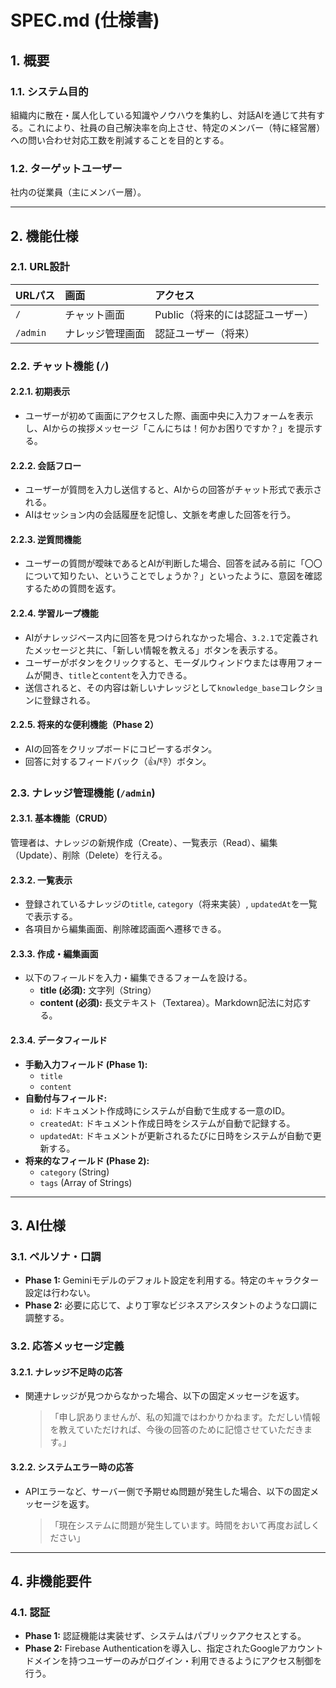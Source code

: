 # SPEC.md (仕様書)

## 1. 概要

### 1.1. システム目的
組織内に散在・属人化している知識やノウハウを集約し、対話AIを通じて共有する。これにより、社員の自己解決率を向上させ、特定のメンバー（特に経営層）への問い合わせ対応工数を削減することを目的とする。

### 1.2. ターゲットユーザー
社内の従業員（主にメンバー層）。

---

## 2. 機能仕様

### 2.1. URL設計

| URLパス | 画面 | アクセス |
| :--- | :--- | :--- |
| `/` | チャット画面 | Public（将来的には認証ユーザー） |
| `/admin` | ナレッジ管理画面 | 認証ユーザー（将来） |

### 2.2. チャット機能 (`/`)

#### 2.2.1. 初期表示
* ユーザーが初めて画面にアクセスした際、画面中央に入力フォームを表示し、AIからの挨拶メッセージ「こんにちは！何かお困りですか？」を提示する。

#### 2.2.2. 会話フロー
* ユーザーが質問を入力し送信すると、AIからの回答がチャット形式で表示される。
* AIはセッション内の会話履歴を記憶し、文脈を考慮した回答を行う。

#### 2.2.3. 逆質問機能
* ユーザーの質問が曖昧であるとAIが判断した場合、回答を試みる前に「〇〇について知りたい、ということでしょうか？」といったように、意図を確認するための質問を返す。

#### 2.2.4. 学習ループ機能
* AIがナレッジベース内に回答を見つけられなかった場合、`3.2.1`で定義されたメッセージと共に、「新しい情報を教える」ボタンを表示する。
* ユーザーがボタンをクリックすると、モーダルウィンドウまたは専用フォームが開き、`title`と`content`を入力できる。
* 送信されると、その内容は新しいナレッジとして`knowledge_base`コレクションに登録される。

#### 2.2.5. 将来的な便利機能（Phase 2）
* AIの回答をクリップボードにコピーするボタン。
* 回答に対するフィードバック（👍/👎）ボタン。

### 2.3. ナレッジ管理機能 (`/admin`)

#### 2.3.1. 基本機能（CRUD）
管理者は、ナレッジの新規作成（Create）、一覧表示（Read）、編集（Update）、削除（Delete）を行える。

#### 2.3.2. 一覧表示
* 登録されているナレッジの`title`, `category`（将来実装）, `updatedAt`を一覧で表示する。
* 各項目から編集画面、削除確認画面へ遷移できる。

#### 2.3.3. 作成・編集画面
* 以下のフィールドを入力・編集できるフォームを設ける。
    * **title (必須):** 文字列（String）
    * **content (必須):** 長文テキスト（Textarea）。Markdown記法に対応する。

#### 2.3.4. データフィールド
* **手動入力フィールド (Phase 1):**
    * `title`
    * `content`
* **自動付与フィールド:**
    * `id`: ドキュメント作成時にシステムが自動で生成する一意のID。
    * `createdAt`: ドキュメント作成日時をシステムが自動で記録する。
    * `updatedAt`: ドキュメントが更新されるたびに日時をシステムが自動で更新する。
* **将来的なフィールド (Phase 2):**
    * `category` (String)
    * `tags` (Array of Strings)

---

## 3. AI仕様

### 3.1. ペルソナ・口調
* **Phase 1:** Geminiモデルのデフォルト設定を利用する。特定のキャラクター設定は行わない。
* **Phase 2:** 必要に応じて、より丁寧なビジネスアシスタントのような口調に調整する。

### 3.2. 応答メッセージ定義

#### 3.2.1. ナレッジ不足時の応答
* 関連ナレッジが見つからなかった場合、以下の固定メッセージを返す。
    > 「申し訳ありませんが、私の知識ではわかりかねます。ただしい情報を教えていただければ、今後の回答のために記憶させていただきます。」

#### 3.2.2. システムエラー時の応答
* APIエラーなど、サーバー側で予期せぬ問題が発生した場合、以下の固定メッセージを返す。
    > 「現在システムに問題が発生しています。時間をおいて再度お試しください」

---

## 4. 非機能要件

### 4.1. 認証
* **Phase 1:** 認証機能は実装せず、システムはパブリックアクセスとする。
* **Phase 2:** Firebase Authenticationを導入し、指定されたGoogleアカウントドメインを持つユーザーのみがログイン・利用できるようにアクセス制御を行う。
